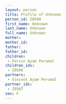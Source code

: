 ```yaml
---
layout: person
title: Profile of Unknown
person_id: I0508
first_name: Unknown
last_name: Unknown
full_name: Unknown
mother: 
mother_id: 
father: 
father_id: 
children:
 - Fervin Ayam Perumal
children_ids:
 - I0506
partners:
 - Vincent Ayam Perumal
partner_ids:
 - I0507
sex: F
---
```



